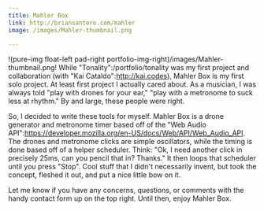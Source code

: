 ```yaml
---
title: Mahler Box
link: http://briansantero.com/mahler
image: /images/Mahler-thumbnail.png

---
```


!(pure-img float-left pad-right portfolio-img-right)/images/Mahler-thumbnail.png! While "Tonality":/portfolio/tonality was my first project and collaboration (with "Kai Cataldo":http://kai.codes), Mahler Box is my first solo project. At least first project I actually cared about. As a musician, I was always told "play with drones for your ear," "play with a metronome to suck less at rhythm." By and large, these people were right.

So, I decided to write these tools for myself. Mahler Box is a drone generator and metronome timer based off of the "Web Audio API":https://developer.mozilla.org/en-US/docs/Web/API/Web_Audio_API. The drones and metronome clicks are simple oscillators, while the timing is done based off of a helper scheduler. Think: "Ok, I need another click in precisely 25ms, can you pencil that in? Thanks." It then loops that scheduler until you press "Stop". Cool stuff that I didn't necessarily invent, but took the concept, fleshed it out, and put a nice little bow on it.

Let me know if you have any concerns, questions, or comments with the handy contact form up on the top right. Until then, enjoy Mahler Box.
